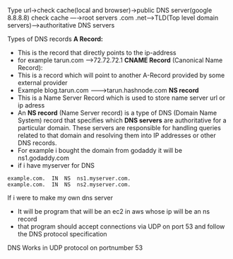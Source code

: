 
Type url→check cache(local and browser)→public DNS server(google 8.8.8.8) check cache —→root servers .com .net—>TLD(Top level domain servers)—>authoritative DNS servers

Types of DNS records
**A Record:**
 - This is the record that directly points to the ip-address 
 - for example tarun.com -->72.72.72.1
**CNAME Record** (Canonical Name Record):
- This is a record which will point to another A-Record provided by some external provider 
- Example blog.tarun.com --->tarun.hashnode.com
**NS record**
- This is a Name Server Record which is used to store name server url or ip adress
- An **NS record** (Name Server record) is a type of DNS (Domain Name System) record that specifies which **DNS servers** are authoritative for a particular domain. These servers are responsible for handling queries related to that domain and resolving them into IP addresses or other DNS records.
- For example i bought the domain from godaddy it will be ns1.godaddy.com
- if i have myserver for DNS 
```
example.com.  IN  NS  ns1.myserver.com.
example.com.  IN  NS  ns2.myserver.com.

```

If i were to make my own dns server 
- It will be program that will be an ec2 in aws whose ip will be an ns record 
- that program should accept connections via UDP on port 53 and follow the DNS protocol specification


DNS Works in UDP protocol on portnumber 53